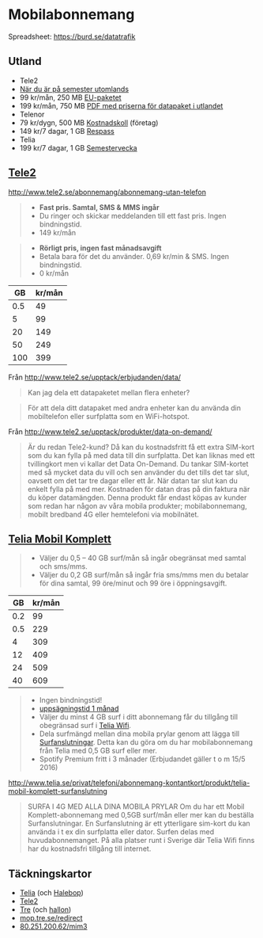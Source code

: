 # Mobilabonnemang

Spreadsheet: https://burd.se/datatrafik

## Utland

* Tele2
 * [När du är på semester utomlands](http://www.tele2.se/support/mobiltelefoni/anvandande/utomlands/)
 * 99 kr/mån, 250 MB [EU-paketet](http://www.tele2.se/upptack/utlandspriser/eu-paketet/)
 * 199 kr/mån, 750 MB [PDF med priserna för datapaket i utlandet](http://www.tele2.se/globalassets/pdf-er/tres0229_001_v1_datapaket_prislista_utland.pdf)
* Telenor
 * 79 kr/dygn, 500 MB [Kostnadskoll](http://www.telenor.se/foretag/produkter-och-tjanster/tjanster/utlandstjanster/kostnadskoll.html) (företag)
 * 149 kr/7 dagar, 1 GB [Respass](http://www.telenor.se/privat/kundservice/utomlands/tjanster/telenor-respass.html)
* Telia
 * 199 kr/7 dagar, 1 GB [Semestervecka](https://www.telia.se/privat/telefoni/tjanster/produkt/semestervecka)

## [Tele2](http://www.tele2.se/)

http://www.tele2.se/abonnemang/abonnemang-utan-telefon

> * **Fast pris. Samtal, SMS & MMS ingår**
> * Du ringer och skickar meddelanden till ett fast pris. Ingen bindningstid.
> * 149 kr/mån

<!-- --- -->

> * **Rörligt pris, ingen fast månadsavgift**
> * Betala bara för det du använder. 0,69 kr/min & SMS. Ingen bindningstid.
> * 0 kr/mån

GB  | kr/mån
----|-------
0.5 |  49
5   |  99
20  | 149
50  | 249
100 | 399

Från http://www.tele2.se/upptack/erbjudanden/data/

> Kan jag dela ett datapaketet mellan flera enheter?

> För att dela ditt datapaket med andra enheter kan du använda din mobiltelefon eller surfplatta som en WiFi-hotspot.

Från http://www.tele2.se/upptack/produkter/data-on-demand/

> Är du redan Tele2-kund? Då kan du kostnadsfritt få ett extra SIM-kort som du kan fylla på med data till din surfplatta. Det kan liknas med ett tvillingkort men vi kallar det Data On-Demand. Du tankar SIM-kortet med så mycket data du vill och sen använder du det tills det tar slut, oavsett om det tar tre dagar eller ett år. När datan tar slut kan du enkelt fylla på med mer. Kostnaden för datan dras på din faktura när du köper datamängden. Denna produkt får endast köpas av kunder som redan har någon av våra mobila produkter; mobilabonnemang, mobilt bredband 4G eller hemtelefoni via mobilnätet.

## [Telia Mobil Komplett](http://www.telia.se/privat/telefoni/abonnemang-kontantkort/produkt/mobilabonnemang)

> * Väljer du 0,5 – 40 GB surf/mån så ingår obegränsat med samtal och sms/mms.
> * Väljer du 0,2 GB surf/mån så ingår fria sms/mms men du betalar för dina samtal, 99 öre/minut och 99 öre i öppningsavgift.

GB  | kr/mån
----|-------
0.2 | 99
0.5 | 229
4   | 309
12  | 409
24  | 509
40  | 609

> * Ingen bindningstid!
> * [uppsägningstid 1 månad](https://www.telia.se/docs/prislista/mobilt/Prislista_Telia_Mobil_Komplett_TSP-3799-4-1310.pdf)
> * Väljer du minst 4 GB surf i ditt abonnemang får du tillgång till obegränsad surf i [Telia Wifi](http://www.telia.se/privat/bredband/tjanster/produkt/homerun-wireless-zones).
> * Dela surfmängd mellan dina mobila prylar genom att lägga till [Surfanslutningar](http://www.telia.se/privat/telefoni/abonnemang-kontantkort/produkt/telia-mobil-komplett-surfanslutning). Detta kan du göra om du har mobilabonnemang från Telia med 0,5 GB surf eller mer.
> * Spotify Premium fritt i 3 månader (Erbjudandet gäller t o m 15/5 2016)

http://www.telia.se/privat/telefoni/abonnemang-kontantkort/produkt/telia-mobil-komplett-surfanslutning

> SURFA I 4G MED ALLA DINA MOBILA PRYLAR
>Om du har ett Mobil Komplett-abonnemang med 0,5GB surf/mån eller mer kan du beställa Surfanslutningar. En Surfanslutning är ett ytterligare sim-kort du kan använda i t ex din surfplatta eller dator. Surfen delas med huvudabonnemanget. På alla platser runt i Sverige där Telia Wifi finns har du kostnadsfri tillgång till internet.

## Täckningskartor

* [Telia](https://www.telia.se/privat/support/tackningskartor) (och [Halebop](https://www.halebop.se/support/tackningskarta))
* [Tele2](http://www.tele2.se/upptack/tackning/tackningskarta/)
* [Tre](https://www.tre.se/privat/kundservice/tackning/tackningskarta/) (och [hallon](https://www.hallon.se/om-oss/mobiltackning))
 * [mop.tre.se/redirect](https://mop.tre.se/redirect/)
 * [80.251.200.62/mim3](http://80.251.200.62/mim3/mim.html?loginUser=datademose&countryCode=swe&locale=sv&viewType=1&initalMapSize=2&whiteMap=true)
